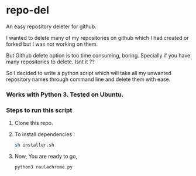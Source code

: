 # repo-del
An easy repository deleter for github.

I wanted to delete many of my repositories on github which I had created or forked but I was not working on them.  

But Github delete option is too time consuming, boring. Specially if you have many repositories to delete. Isnt it ?? 

So I decided to write a python script which will take all my unwanted repository names through command line and delete them with ease.

### Works with Python 3. Tested on Ubuntu.

### Steps to run this script

1) Clone this repo.

2) To install dependencies :
   
   ```bash
   sh installer.sh
   ```

3) Now, You are ready to go,
  
   ```bash
   python3 raulachrome.py
   ```
